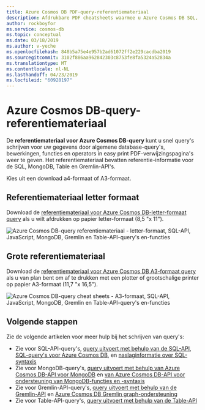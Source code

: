 ```yaml
---
title: Azure Cosmos DB PDF-query-referentiemateriaal
description: Afdrukbare PDF cheatsheets waarmee u Azure Cosmos DB SQL, MongoDB, grafiek en tabel-API's gebruiken om te vragen van uw gegevens
author: rockboyfor
ms.service: cosmos-db
ms.topic: conceptual
ms.date: 03/18/2019
ms.author: v-yeche
ms.openlocfilehash: 848b5a75e4e957b2ad61072ff2e229cacdba2019
ms.sourcegitcommit: 3102f886aa962842303c8753fe8fa5324a52834a
ms.translationtype: MT
ms.contentlocale: nl-NL
ms.lasthandoff: 04/23/2019
ms.locfileid: "60928197"
---
```

# <a name="azure-cosmos-db-query-cheat-sheets"></a>Azure Cosmos DB-query-referentiemateriaal

De **referentiemateriaal voor Azure Cosmos DB-query** kunt u snel query's schrijven voor uw gegevens door algemene database-query's, bewerkingen, functies en operators in easy print PDF-verwijzingspagina's weer te geven. Het referentiemateriaal bevatten referentie-informatie voor de SQL, MongoDB, Table en Gremlin-API's. 

Kies uit een download a4-formaat of A3-formaat. 

## <a name="letter-sized-cheat-sheets"></a>Referentiemateriaal letter formaat

Download de [referentiemateriaal voor Azure Cosmos DB-letter-formaat query](https://go.microsoft.com/fwlink/?LinkId=623215) als u wilt afdrukken op papier letter-formaat (8,5 "x 11").

![Azure Cosmos DB-query referentiemateriaal - letter-formaat, SQL-API, JavaScript, MongoDB, Gremlin en Table-API-query's en-functies](./media/query-cheat-sheet/azure-cosmos-db-cheat-sheet-letter.png)

## <a name="oversized-cheat-sheets"></a>Grote referentiemateriaal
Download de [referentiemateriaal voor Azure Cosmos DB A3-formaat query](https://go.microsoft.com/fwlink/?linkid=870413) als u van plan bent om af te drukken met een plotter of grootschalige printer op papier A3-formaat (11,7 "x 16,5").

![Azure Cosmos DB-query cheat sheets - A3-formaat, SQL-API, JavaScript, MongoDB, Gremlin en Table-API-query's en-functies](./media/query-cheat-sheet/azure-cosmos-db-cheat-sheet-a3.png)

## <a name="next-steps"></a>Volgende stappen
Zie de volgende artikelen voor meer hulp bij het schrijven van query's:
* Zie voor SQL-API-query's, [query uitvoert met behulp van de SQL-API](tutorial-query-sql-api.md), [SQL-query's voor Azure Cosmos DB](how-to-sql-query.md), en [naslaginformatie over SQL-syntaxis](sql-api-query-reference.md)
* Zie voor MongoDB-query's, [query uitvoert met behulp van Azure Cosmos DB-API voor MongoDB](tutorial-query-mongodb.md) en [van Azure Cosmos DB-API voor ondersteuning van MongoDB-functies en -syntaxis](mongodb-feature-support.md)
* Zie voor Gremlin-API-query's, [query uitvoert met behulp van de Gremlin-API](tutorial-query-graph.md) en [Azure Cosmos DB Gremlin graph-ondersteuning](gremlin-support.md)
* Zie voor Table-API-query's, [query uitvoert met behulp van de Table-API](tutorial-query-table.md)
